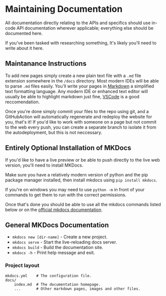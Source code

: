 # Maintaining Documentation
All documentation directly relating to the APIs and specifics should use in-code API documentation wherever applicable; everything else should be documented here.

If you've been tasked with researching something, It's likely you'll need to write about it here.

## Maintanance Instructions
To add new pages simply create a new plain text file with a `.md` file extension somewhere in the `/docs` directory. Most modern IDEs will be able to parse `.md` files easily. You'll write your pages in [Markdown](https://www.markdownguide.org/cheat-sheet/) a simplified text formatting language. Any modern IDE or enhanced text editor will usually be able to highlight markdown just fine, [VSCode](https://code.visualstudio.com/) is a good reccomendation.

Once you're done simply commit your files to the repo using git, and a GitHubAction will automatically regenerate and redeploy the website for you, that's it! If you'd like to work with someone on a page but not commit to the web every push, you can create a separate branch to isolate it from the autodeployment, but this is not neccessary.

## Entirely Optional Installation of MKDocs
If you'd like to have a live preview or be able to push directly to the live web version, you'll need to install MKDocs.

Make sure you have a relatively modern version of python and the pip package manager installed, then install mkdocs using `pip install mkdocs`.

If you're on windows you may need to use `python -m` in front of your commands to get them to run with the correct permissions.

Once that's done you should be able to use all the mkdocs commands listed below or on the [official mkdocs documentation](https://www.mkdocs.org/).

## General MKDocs Documentation

* `mkdocs new [dir-name]` - Create a new project.
* `mkdocs serve` - Start the live-reloading docs server.
* `mkdocs build` - Build the documentation site.
* `mkdocs -h` - Print help message and exit.

### Project layout

    mkdocs.yml    # The configuration file.
    docs/
        index.md  # The documentation homepage.
        ...       # Other markdown pages, images and other files.
